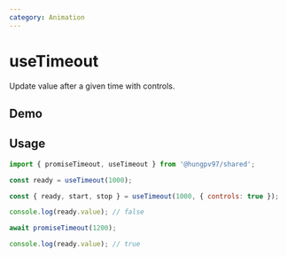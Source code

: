 ```yaml
---
category: Animation
---
```


<script setup>
import Demo from './demo.vue'
</script>

# useTimeout

<FunctionInfo fn="useTimeout" :frontmatter="$frontmatter" package="Share" />
Update value after a given time with controls.

## Demo

<DemoContainer>
  <Demo />
</DemoContainer>

## Usage

```js
import { promiseTimeout, useTimeout } from '@hungpv97/shared';

const ready = useTimeout(1000);
```

```js
const { ready, start, stop } = useTimeout(1000, { controls: true });
```

```js
console.log(ready.value); // false

await promiseTimeout(1200);

console.log(ready.value); // true
```

